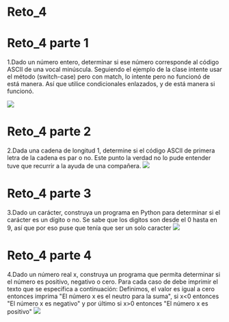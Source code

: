 # Reto_4
# Reto_4 parte 1
1.Dado un número entero, determinar si ese número corresponde al código ASCII de una vocal minúscula.
Seguiendo el ejemplo de la clase intente usar el método (switch-case) pero con match, lo intente pero no funcionó de está manera.
Así que utilice condicionales enlazados, y de está manera si funcionó.

![](https://i.ibb.co/xSXdGk2/RETO-4-IMAGEN-1.jpg)

# Reto_4 parte 2
2.Dada una cadena de longitud 1, determine si el código ASCII de primera letra de la cadena es par o no.
Este punto la verdad no lo pude entender tuve que recurrir a la ayuda de una compañera.
![](https://i.ibb.co/C7mDM88/RETO-4-IMAGEN-2.jpg)

# Reto_4 parte 3
3.Dado un carácter, construya un programa en Python para determinar si el carácter es un dígito o no.
Se sabe que los digitos son desde el 0 hasta en 9, así que por eso puse que tenía que ser un solo caracter 
![](https://i.ibb.co/cxvrLhQ/RETO-4-IMAGEN-3.jpg)
# Reto_4 parte 4
4.Dado un número real x, construya un programa que permita determinar si el número es positivo, negativo o cero. Para cada caso de debe imprimir el texto que se especifica a continuación:
Definimos, el valor es igual a cero entonces imprima "El número x es el neutro para la suma", si x<0 entonces "El número x es negativo" y por último si x>0 entonces "El número x es positivo"
![](https://i.ibb.co/JBJhynv/RETO-4-IMAGEN-4.jpg)



